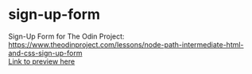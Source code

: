 # sign-up-form
Sign-Up Form for The Odin Project: https://www.theodinproject.com/lessons/node-path-intermediate-html-and-css-sign-up-form
\
[Link to preview here](https://jdon492.github.io/sign-up-form/)
